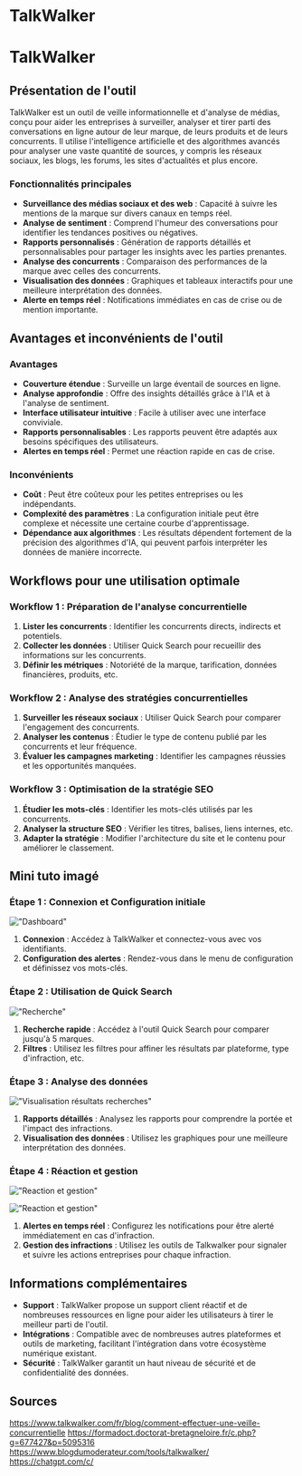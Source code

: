 # TalkWalker

# TalkWalker

## Présentation de l'outil

TalkWalker est un outil de veille informationnelle et d'analyse de médias, conçu pour aider les entreprises à surveiller, analyser et tirer parti des conversations en ligne autour de leur marque, de leurs produits et de leurs concurrents. Il utilise l'intelligence artificielle et des algorithmes avancés pour analyser une vaste quantité de sources, y compris les réseaux sociaux, les blogs, les forums, les sites d'actualités et plus encore.

### Fonctionnalités principales

- **Surveillance des médias sociaux et des web** : Capacité à suivre les mentions de la marque sur divers canaux en temps réel.
- **Analyse de sentiment** : Comprend l'humeur des conversations pour identifier les tendances positives ou négatives.
- **Rapports personnalisés** : Génération de rapports détaillés et personnalisables pour partager les insights avec les parties prenantes.
- **Analyse des concurrents** : Comparaison des performances de la marque avec celles des concurrents.
- **Visualisation des données** : Graphiques et tableaux interactifs pour une meilleure interprétation des données.
- **Alerte en temps réel** : Notifications immédiates en cas de crise ou de mention importante.

## Avantages et inconvénients de l'outil

### Avantages

- **Couverture étendue** : Surveille un large éventail de sources en ligne.
- **Analyse approfondie** : Offre des insights détaillés grâce à l'IA et à l'analyse de sentiment.
- **Interface utilisateur intuitive** : Facile à utiliser avec une interface conviviale.
- **Rapports personnalisables** : Les rapports peuvent être adaptés aux besoins spécifiques des utilisateurs.
- **Alertes en temps réel** : Permet une réaction rapide en cas de crise.

### Inconvénients

- **Coût** : Peut être coûteux pour les petites entreprises ou les indépendants.
- **Complexité des paramètres** : La configuration initiale peut être complexe et nécessite une certaine courbe d'apprentissage.
- **Dépendance aux algorithmes** : Les résultats dépendent fortement de la précision des algorithmes d'IA, qui peuvent parfois interpréter les données de manière incorrecte.

## Workflows pour une utilisation optimale

### Workflow 1 : Préparation de l'analyse concurrentielle

1. **Lister les concurrents** : Identifier les concurrents directs, indirects et potentiels.
2. **Collecter les données** : Utiliser Quick Search pour recueillir des informations sur les concurrents.
3. **Définir les métriques** : Notoriété de la marque, tarification, données financières, produits, etc.

### Workflow 2 : Analyse des stratégies concurrentielles

1. **Surveiller les réseaux sociaux** : Utiliser Quick Search pour comparer l'engagement des concurrents.
2. **Analyser les contenus** : Étudier le type de contenu publié par les concurrents et leur fréquence.
3. **Évaluer les campagnes marketing** : Identifier les campagnes réussies et les opportunités manquées.

### Workflow 3 : Optimisation de la stratégie SEO

1. **Étudier les mots-clés** : Identifier les mots-clés utilisés par les concurrents.
2. **Analyser la structure SEO** : Vérifier les titres, balises, liens internes, etc.
3. **Adapter la stratégie** : Modifier l'architecture du site et le contenu pour améliorer le classement.

## Mini tuto imagé

### Étape 1 : Connexion et Configuration initiale

!["Dashboard"](./images/talkwalker1.png)

1. **Connexion** : Accédez à TalkWalker et connectez-vous avec vos identifiants.
2. **Configuration des alertes** : Rendez-vous dans le menu de configuration et définissez vos mots-clés.

### Étape 2 : Utilisation de Quick Search

!["Recherche"](./images/talkwalker2.png)

1. **Recherche rapide** : Accédez à l'outil Quick Search pour comparer jusqu'à 5 marques.
2. **Filtres** : Utilisez les filtres pour affiner les résultats par plateforme, type d'infraction, etc.

### Étape 3 : Analyse des données

!["Visualisation résultats recherches"](./images/talkwalker3.png)

1. **Rapports détaillés** : Analysez les rapports pour comprendre la portée et l'impact des infractions.
2. **Visualisation des données** : Utilisez les graphiques pour une meilleure interprétation des données.

### Étape 4 : Réaction et gestion

!["Reaction et gestion"](./images/talkwalker4.png)

!["Reaction et gestion"](./images/talkwalker5.png)

1. **Alertes en temps réel** : Configurez les notifications pour être alerté immédiatement en cas d'infraction.
2. **Gestion des infractions** : Utilisez les outils de Talkwalker pour signaler et suivre les actions entreprises pour chaque infraction.

## Informations complémentaires

- **Support** : TalkWalker propose un support client réactif et de nombreuses ressources en ligne pour aider les utilisateurs à tirer le meilleur parti de l'outil.
- **Intégrations** : Compatible avec de nombreuses autres plateformes et outils de marketing, facilitant l'intégration dans votre écosystème numérique existant.
- **Sécurité** : TalkWalker garantit un haut niveau de sécurité et de confidentialité des données.

## Sources
 
https://www.talkwalker.com/fr/blog/comment-effectuer-une-veille-concurrentielle
https://formadoct.doctorat-bretagneloire.fr/c.php?g=677427&p=5095316
https://www.blogdumoderateur.com/tools/talkwalker/
https://chatgpt.com/c/
 